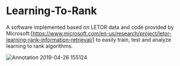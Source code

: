 # Learning-To-Rank

A software implemented based on LETOR data and code provided by Microsoft:[https://www.microsoft.com/en-us/research/project/letor-learning-rank-information-retrieval/] to easily train, test and analyze learning to rank algorithms. 

![Annotation 2019-04-26 155124](https://user-images.githubusercontent.com/8983398/56833007-56cac800-683b-11e9-80ca-af70a18d657d.jpg)
